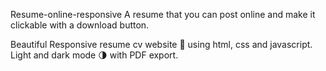 Resume-online-responsive
A resume that you can post online and make it clickable with a download button.

Beautiful Responsive resume cv website 📄 using html, css and javascript. Light and dark mode 🌗 with PDF export.
